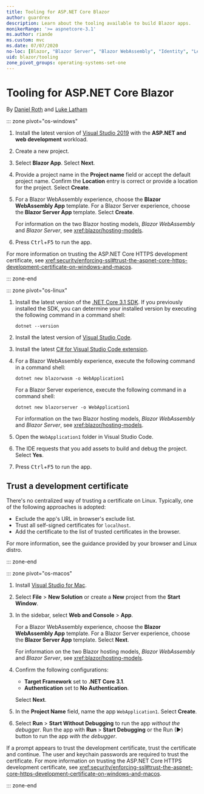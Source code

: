 ```yaml
---
title: Tooling for ASP.NET Core Blazor
author: guardrex
description: Learn about the tooling available to build Blazor apps.
monikerRange: '>= aspnetcore-3.1'
ms.author: riande
ms.custom: mvc
ms.date: 07/07/2020
no-loc: [Blazor, "Blazor Server", "Blazor WebAssembly", "Identity", "Let's Encrypt", Razor, SignalR]
uid: blazor/tooling
zone_pivot_groups: operating-systems-set-one
---
```

# Tooling for ASP.NET Core Blazor

By [Daniel Roth](https://github.com/danroth27) and [Luke Latham](https://github.com/guardrex)

::: zone pivot="os-windows"

1. Install the latest version of [Visual Studio 2019](https://visualstudio.microsoft.com/downloads/) with the **ASP.NET and web development** workload.

1. Create a new project.

1. Select **Blazor App**. Select **Next**.

1. Provide a project name in the **Project name** field or accept the default project name. Confirm the **Location** entry is correct or provide a location for the project. Select **Create**.

1. For a Blazor WebAssembly experience, choose the **Blazor WebAssembly App** template. For a Blazor Server experience, choose the **Blazor Server App** template. Select **Create**.

   For information on the two Blazor hosting models, *Blazor WebAssembly* and *Blazor Server*, see <xref:blazor/hosting-models>.

1. Press <kbd>Ctrl</kbd>+<kbd>F5</kbd> to run the app.

For more information on trusting the ASP.NET Core HTTPS development certificate, see <xref:security/enforcing-ssl#trust-the-aspnet-core-https-development-certificate-on-windows-and-macos>.

::: zone-end

::: zone pivot="os-linux"

1. Install the latest version of the [.NET Core 3.1 SDK](https://dotnet.microsoft.com/download/dotnet-core/3.1). If you previously installed the SDK, you can determine your installed version by executing the following command in a command shell:

   ```dotnetcli
   dotnet --version
   ```

1. Install the latest version of [Visual Studio Code](https://code.visualstudio.com/).

1. Install the latest [C# for Visual Studio Code extension](https://marketplace.visualstudio.com/items?itemName=ms-dotnettools.csharp).

1. For a Blazor WebAssembly experience, execute the following command in a command shell:

   ```dotnetcli
   dotnet new blazorwasm -o WebApplication1
   ```

   For a Blazor Server experience, execute the following command in a command shell:

   ```dotnetcli
   dotnet new blazorserver -o WebApplication1
   ```

   For information on the two Blazor hosting models, *Blazor WebAssembly* and *Blazor Server*, see <xref:blazor/hosting-models>.

1. Open the `WebApplication1` folder in Visual Studio Code.

1. The IDE requests that you add assets to build and debug the project. Select **Yes**.

1. Press <kbd>Ctrl</kbd>+<kbd>F5</kbd> to run the app.

## Trust a development certificate

There's no centralized way of trusting a certificate on Linux. Typically, one of the following approaches is adopted:

* Exclude the app's URL in browser's exclude list.
* Trust all self-signed certificates for `localhost`.
* Add the certificate to the list of trusted certificates in the browser.

For more information, see the guidance provided by your browser and Linux distro.

::: zone-end

::: zone pivot="os-macos"

1. Install [Visual Studio for Mac](https://visualstudio.microsoft.com/vs/mac/).

1. Select **File** > **New Solution** or create a **New** project from the **Start Window**.

1. In the sidebar, select **Web and Console** > **App**.

   For a Blazor WebAssembly experience, choose the **Blazor WebAssembly App** template. For a Blazor Server experience, choose the **Blazor Server App** template. Select **Next**.

   For information on the two Blazor hosting models, *Blazor WebAssembly* and *Blazor Server*, see <xref:blazor/hosting-models>.

1. Confirm the following configurations:

   * **Target Framework** set to **.NET Core 3.1**.
   * **Authentication** set to **No Authentication**.
   
   Select **Next**.

1. In the **Project Name** field, name the app `WebApplication1`. Select **Create**.

1. Select **Run** > **Start Without Debugging** to run the app *without the debugger*. Run the app with **Run** > **Start Debugging** or the Run (&#9654;) button to run the app *with the debugger*.

If a prompt appears to trust the development certificate, trust the certificate and continue. The user and keychain passwords are required to trust the certificate. For more information on trusting the ASP.NET Core HTTPS development certificate, see <xref:security/enforcing-ssl#trust-the-aspnet-core-https-development-certificate-on-windows-and-macos>.

::: zone-end

